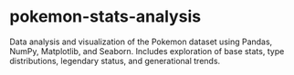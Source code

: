 # pokemon-stats-analysis
Data analysis and visualization of the Pokemon dataset using Pandas, NumPy, Matplotlib, and Seaborn. Includes exploration of base stats, type distributions, legendary status, and generational trends.
